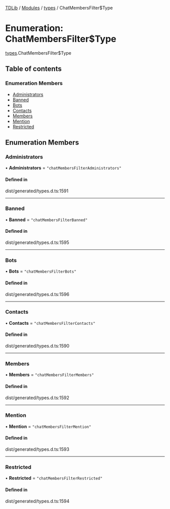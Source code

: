 [TDLib](../README.md) / [Modules](../modules.md) / [types](../modules/types.md) / ChatMembersFilter$Type

# Enumeration: ChatMembersFilter$Type

[types](../modules/types.md).ChatMembersFilter$Type

## Table of contents

### Enumeration Members

- [Administrators](types.ChatMembersFilter_Type.md#administrators)
- [Banned](types.ChatMembersFilter_Type.md#banned)
- [Bots](types.ChatMembersFilter_Type.md#bots)
- [Contacts](types.ChatMembersFilter_Type.md#contacts)
- [Members](types.ChatMembersFilter_Type.md#members)
- [Mention](types.ChatMembersFilter_Type.md#mention)
- [Restricted](types.ChatMembersFilter_Type.md#restricted)

## Enumeration Members

### Administrators

• **Administrators** = ``"chatMembersFilterAdministrators"``

#### Defined in

dist/generated/types.d.ts:1591

___

### Banned

• **Banned** = ``"chatMembersFilterBanned"``

#### Defined in

dist/generated/types.d.ts:1595

___

### Bots

• **Bots** = ``"chatMembersFilterBots"``

#### Defined in

dist/generated/types.d.ts:1596

___

### Contacts

• **Contacts** = ``"chatMembersFilterContacts"``

#### Defined in

dist/generated/types.d.ts:1590

___

### Members

• **Members** = ``"chatMembersFilterMembers"``

#### Defined in

dist/generated/types.d.ts:1592

___

### Mention

• **Mention** = ``"chatMembersFilterMention"``

#### Defined in

dist/generated/types.d.ts:1593

___

### Restricted

• **Restricted** = ``"chatMembersFilterRestricted"``

#### Defined in

dist/generated/types.d.ts:1594
